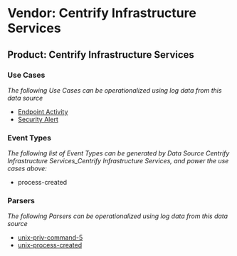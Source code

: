 Vendor: Centrify Infrastructure Services
========================================
Product: Centrify Infrastructure Services
-----------------------------------------

### Use Cases

_The following Use Cases can be operationalized using log data from this data source_

* [Endpoint Activity](usecase_endpoint_activity.md)
* [Security Alert](usecase_security_alert.md)


### Event Types

_The following list of Event Types can be generated by Data Source Centrify Infrastructure Services_Centrify Infrastructure Services, and power the use cases above:_

- process-created


### Parsers

_The following Parsers can be operationalized using log data from this data source_

* [unix-priv-command-5](parserContent_unix-priv-command-5.md)
* [unix-process-created](parserContent_unix-process-created.md)
